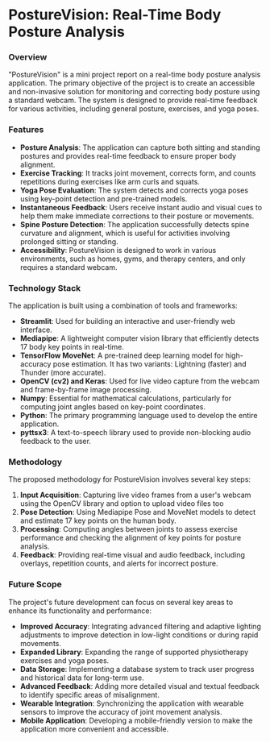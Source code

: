# PostureVision: Real-Time Body Posture Analysis

### Overview
"PostureVision" is a mini project report on a real-time body posture analysis application. The primary objective of the project is to create an accessible and non-invasive solution for monitoring and correcting body posture using a standard webcam. The system is designed to provide real-time feedback for various activities, including general posture, exercises, and yoga poses.

### Features
* **Posture Analysis**: The application can capture both sitting and standing postures and provides real-time feedback to ensure proper body alignment.
* **Exercise Tracking**: It tracks joint movement, corrects form, and counts repetitions during exercises like arm curls and squats.
* **Yoga Pose Evaluation**: The system detects and corrects yoga poses using key-point detection and pre-trained models.
* **Instantaneous Feedback**: Users receive instant audio and visual cues to help them make immediate corrections to their posture or movements.
* **Spine Posture Detection**: The application successfully detects spine curvature and alignment, which is useful for activities involving prolonged sitting or standing.
* **Accessibility**: PostureVision is designed to work in various environments, such as homes, gyms, and therapy centers, and only requires a standard webcam.

### Technology Stack
The application is built using a combination of tools and frameworks:
* **Streamlit**: Used for building an interactive and user-friendly web interface.
* **Mediapipe**: A lightweight computer vision library that efficiently detects 17 body key points in real-time.
* **TensorFlow MoveNet**: A pre-trained deep learning model for high-accuracy pose estimation. It has two variants: Lightning (faster) and Thunder (more accurate).
* **OpenCV (cv2) and Keras**: Used for live video capture from the webcam and frame-by-frame image processing.
* **Numpy**: Essential for mathematical calculations, particularly for computing joint angles based on key-point coordinates.
* **Python**: The primary programming language used to develop the entire application.
* **pyttsx3**: A text-to-speech library used to provide non-blocking audio feedback to the user.

### Methodology
The proposed methodology for PostureVision involves several key steps:
1. **Input Acquisition**: Capturing live video frames from a user's webcam using the OpenCV library and option to upload video files too
2. **Pose Detection**: Using Mediapipe Pose and MoveNet models to detect and estimate 17 key points on the human body.
3. **Processing**: Computing angles between joints to assess exercise performance and checking the alignment of key points for posture analysis.
4. **Feedback**: Providing real-time visual and audio feedback, including overlays, repetition counts, and alerts for incorrect posture.

### Future Scope
The project's future development can focus on several key areas to enhance its functionality and performance:
* **Improved Accuracy**: Integrating advanced filtering and adaptive lighting adjustments to improve detection in low-light conditions or during rapid movements.
* **Expanded Library**: Expanding the range of supported physiotherapy exercises and yoga poses.
* **Data Storage**: Implementing a database system to track user progress and historical data for long-term use.
* **Advanced Feedback**: Adding more detailed visual and textual feedback to identify specific areas of misalignment.
* **Wearable Integration**: Synchronizing the application with wearable sensors to improve the accuracy of joint movement analysis.
* **Mobile Application**: Developing a mobile-friendly version to make the application more convenient and accessible.
